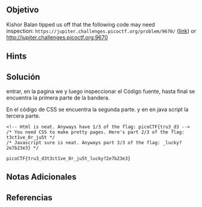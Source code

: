 
## Objetivo
Kishor Balan tipped us off that the following code may need inspection: `https://jupiter.challenges.picoctf.org/problem/9670/` ([link](https://jupiter.challenges.picoctf.org/problem/9670/)) or http://jupiter.challenges.picoctf.org:9670
## Hints


## Solución

entrar, en la pagina we y luego inspeccionar el Código fuente, hasta final se encuentra la primera parte de la bandera. 

En el código de CSS se encuentra la segunda parte.
y en en java script la tercera parte.


```
<!-- Html is neat. Anyways have 1/3 of the flag: picoCTF{tru3_d3 -->
/* You need CSS to make pretty pages. Here's part 2/3 of the flag: t3ct1ve_0r_ju5t */
/* Javascript sure is neat. Anyways part 3/3 of the flag: _lucky?2e7b23e3} */

picoCTF{tru3_d3t3ct1ve_0r_ju5t_lucky?2e7b23e3}
```


## Notas Adicionales



## Referencias
